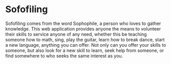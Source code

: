# Sofofiling
Sofofiling comes from the word Sophophile, a person who loves to gather knowledge. This web application provides anyone the means to volunteer their skills to service anyone of any need, whether this be teaching someone how to math, sing, play the guitar, learn how to break dance, start a new language, anything you can offer. Not only can you offer your skills to someone, but also look for a new skill to learn, seek help from someone, or find somewhere to who seeks the same interest as you.

